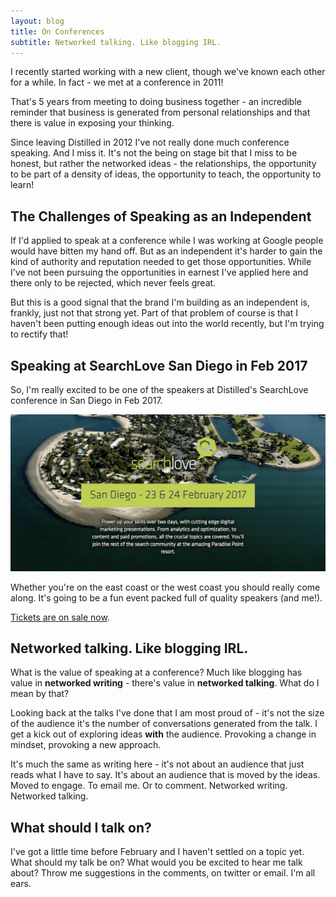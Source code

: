 ```yaml
---
layout: blog
title: On Conferences
subtitle: Networked talking. Like blogging IRL.
---
```


I recently started working with a new client, though we've known each other for a while. In fact - we met at a conference in 2011!

That's 5 years from meeting to doing business together - an incredible reminder that business is generated from personal relationships and that there is value in exposing your thinking.

Since leaving Distilled in 2012 I've not really done much conference speaking. And I miss it. It's not the being on stage bit that I miss to be honest, but rather the networked ideas - the relationships, the opportunity to be part of a density of ideas, the opportunity to teach, the opportunity to learn!

## The Challenges of Speaking as an Independent

If I'd applied to speak at a conference while I was working at Google people would have bitten my hand off. But as an independent it's harder to gain the kind of authority and reputation needed to get those opportunities. While I've not been pursuing the opportunities in earnest I've applied here and there only to be rejected, which never feels great.

But this is a good signal that the brand I'm building as an independent is, frankly, just not that strong yet. Part of that problem of course is that I haven't been putting enough ideas out into the world recently, but I'm trying to rectify that!

## Speaking at SearchLove San Diego in Feb 2017

So, I'm really excited to be one of the speakers at Distilled's SearchLove conference in San Diego in Feb 2017.

[![](/images/searchlove.png)](https://www.distilled.net/events/searchlove-sandiego/)

Whether you're on the east coast or the west coast you should really come along. It's going to be a fun event packed full of quality speakers (and me!).

[Tickets are on sale now](https://www.distilled.net/events/searchlove-sandiego/).

## Networked talking. Like blogging IRL.

What is the value of speaking at a conference? Much like blogging has value in **networked writing** - there's value in **networked talking**. What do I mean by that?

Looking back at the talks I've done that I am most proud of - it's not the size of the audience it's the number of conversations generated from the talk. I get a kick out of exploring ideas **with** the audience. Provoking a change in mindset, provoking a new approach.

It's much the same as writing here - it's not about an audience that just reads what I have to say. It's about an audience that is moved by the ideas. Moved to engage. To email me. Or to comment. Networked writing. Networked talking.

## What should I talk on?

I've got a little time before February and I haven't settled on a topic yet. What should my talk be on? What would you be excited to hear me talk about? Throw me suggestions in the comments, on twitter or email. I'm all ears.

